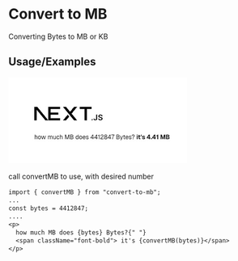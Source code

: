 
# Convert to MB

Converting Bytes to MB or KB

## Usage/Examples

![Screenshot](https://raw.githubusercontent.com/muchtarprgue/convert-to-mb/refs/heads/master/resources/convert-to-mb-example.jpeg)


call convertMB to use, with desired number
```    
import { convertMB } from "convert-to-mb";
...
const bytes = 4412847;
....
<p>
  how much MB does {bytes} Bytes?{" "}
  <span className="font-bold"> it's {convertMB(bytes)}</span>
</p>
```